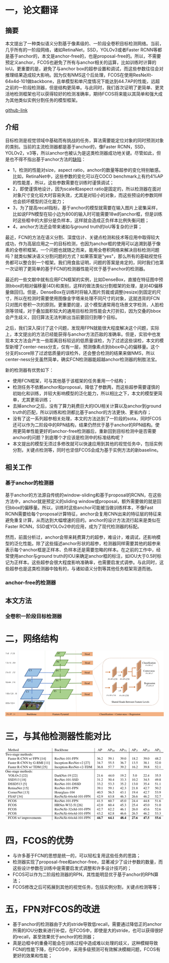 # 一，论文翻译

## 摘要
本文提出了一种类似语义分割基于像素级的、一阶段全卷积目标检测网络。当前，几乎所有的一阶段网络，诸如RetinaNet，SSD，YOLOv3或者Faster RCNN等都是基于anchor的，本文是anchor-free的，也是proposal-free的。所以，不需要预定义anchor，FCOS也避免了所有与anchor相关的运算，比如训练时计算的IoU。更重要的是，避免了与anchor box的超参设置和调试，而这些参数往往会对推理结果造成较大影响。因为仅有NMS这个后处理，FCOS在使用ResNeXt-64x4d-101做backbone，且单模型和单尺度情况下能达到44.7AP的性能，远超之前的一阶段检测器，但是结构更简单。与此同时，我们首次证明了更简单、更灵活地检测框架也可以获得较好的检测准确率，期待FCOS将来能以其简单和强大成为其他类似实例分割任务的模型框架。

[github-link](https://tinyurl.com/FCOSv1)

## 介绍
目标检测是视觉领域中基础而有挑战的任务，算法需要能定位对象的同时预测对象的类别。当前的主流检测器都是基于anchor的，像Faster RCNN，SSD，YOLOv2，v3等，所以anchor也被认为是这类检测器成功地关键。尽管如此，但是也不得不指出基于anchor方法的[缺陷](../cvInterview/Detection/anchor_based_vs_anchor_free.md)：    

- 1，检测的性能对size，aspect ratio，anchor的数量等超参的变化特别敏感。比如，RetinaNet中，这些参数的变化可以在COCO benchmark上有约4%AP的性能差，所以，这些参数需要在训练时谨慎调试；   
- 2，即使谨慎地设计，因为scale和aspect ratio是固定的，所以检测器在面对对象尺寸变化较大时容易失效，尤其是对较小的对象，而这些预设的参数同样也会损坏模型的泛化能力；     
- 3，为了提高recall指标，基于anchor的模型就需要在输入图片上密集采样，比如说FPN模型在较小边为800的输入时可能需要18w的anchor框，但是训练时这些框中的大部分是负样本，这样就会造成正负样本比例失衡问题；   
- 4，anchor方法还会带来诸如与ground truth的IoU等复杂的计算；     

最近，FCN的方法在语义分割、深度估计、关键点检测和技术等应用中取得较大成功，作为高层应用之一的目标检测，也因为anchor框的使用可以追溯到基于像素的全卷积框架。一个问题也就随之而来，能用全卷积网络来解决目标检测问题吗？就类似解决语义分割问题的方式？如果答案是"yes"，那么所有的基础视觉任务都可以整合到一个框架。我们用食盐证明，问题的答案是肯定的，同时我们也第一次证明了更简单的基于FCN的检测器性能可优于基于anchor的检测器。

最近的一些文献中就有应用FCN框架的实例，比如DenseBox，直接在特征图中预测bbox的相对偏移量(4D)和类别，这样的做法类似分割框架的处理，是对4D偏移量做回归。但是，DenseBox在训练时将输入图片剪裁或调整(resize)到固定的尺寸，所以在检测时需要使用图像金字塔来处理不同尺寸的对象，这就违背的FCN只对图片卷积一次的原则。更重要的是，这个模型通常用在场景文字检测，人脸检测等领域，对于叠加面积较大的通用目标检测性能会大打折扣，因为交叠的bbox会产生歧义，回归算法无法判断出当前要回归到哪个目标。

之后，我们深入探讨了这个问题，发现用FPN就能很大程度解决这个问题，实际上，本文提出的方法已经能获得与anchor方法匹敌的准确率。但是，实验中也发现本文方法会产生一些距离目标较远的低质量误检，为了过滤这些误检，本文的模型新增了center-ness分支，仅有一层，预测像素点到bbox中心的偏移量。这个分支的score除了过滤低质量的误检外，还会整合检测的结果来做NMS，所以center-ness分支虽然简单，确实FCN检测器能超越anchor检测器的制胜法宝。

新的检测器有优势如下：   
- 使用FCN框架，可与其他基于该框架的任务重用一个结构；
- 检测任务不依赖anchor和proposal，降低了参数两，而这些超参需要谨慎的初始化和训练，并较大影响模型的泛化能力，所以相比之下，本文的模型更简单，尤其更易训练；   
- 去掉anchor之后，没有了算力耗费巨大的IOU相关计算以及anchor到ground truth的匹配，所以训练和检测都比基于anchor的方法更快、更省内存；
- 没有了这一系列超参相关处理，本文的方法达到了一阶段的sota，同时FCOS还可以作为二阶段中的RPN结构，结果仍然优于基于anchor的RPN结构。使用更简单性能更好的anchor-free检测器后，重新回到目标检测中是否需要anchor的问题？到底哪个才应该是检测中的标准结构呢？
- 本文提出的模型无须过多修改就可以快速应用到其他的视觉任务中，包括实例分割，关键点检测等，同时也坚信FCOS会成为基于实例方法的新baseline。

## 相关工作
### 基于anchor的检测器
基于anchor的方法源自传统的window-sliding和基于proposal的RCNN，在这些方法中，anchor就是预定义的sliding window或proposal，额外需要做的就是回归bbox的偏移量。所以，训练时这些anchor可能被当做训练样本，不像Fast RCNN需要给每个proposal计算特征，anchor会复用CNN出来的特征层的特征来避免重复计算，从而达到大幅增速的目的。anchor的设计方法流行起来是类似在Faster RCNN，SSD或YOLOv2中的应用，成为了现代检测器的标配。

然而，前面分析过，anchor会带来耗费算力的超参，难设计，难调试，还影响模型的泛化性能。除了这些描述anchor形状的超参，检测器同样需要其他的超参来表示每个anchor框是正样本、负样本还是需要忽略的样本。在之前的工作中，经常使用anchor与ground truth的IOU来确定anchor框的标注，如IOU大于0.5时标记为正样本。这些超参会很大程度影响准确率，也需要启发式调参。与此同时，这些超参也是这类检测器中独有的，与诸如语义分割等其他任务框架背道而驰。

### anchor-free的检测器

## 本文方法

### 全卷积一阶段目标检测器

# 二，网络结构
![network](assets/fcos_network.png)

# 三，与其他检测器性能对比
![performance](assets/fcos_performance.png)

# 四，FCOS的优势
- 与许多基于FCN的思想是统一的，可以轻松复用这些任务的思路；
- 检测器实现了proposal-free和anchor-free，显著减少了设计参数的数量，而这些设计参数在训练中是需要启发式调整和许多设计技巧的；
- FCOS可以作为二阶段检测器的RPN，其性能明显优于基于anchor的RPN算法；
- FCOS修改之后可拓展到其他的视觉任务，包括实例分割，关键点检测等等；

# 五，FPN对FCOS的改进
- 基于anchor的检测器由于大的stride导致低recall，需要通过降低正的anchor所需的IOU分数来进行补偿，在FCOS中，即使是大的stride，也可以获得很好的recall，甚至效果优于anchor的检测器；
- 真是边框中的重叠可能会在训练过程中造成难以处理的歧义，这种模糊导致FCN的性能下降，在FCOS中，采用多级预测可有效解决模糊问题，FCOS有更好的效果和性能；